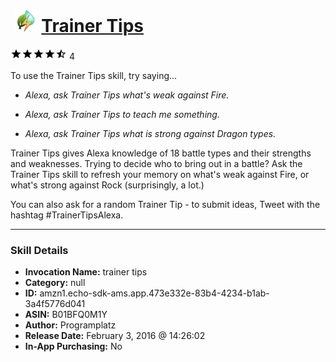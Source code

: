 # &nbsp;<img src="skill_icon" alt="Trainer Tips icon" width="36"> [Trainer Tips](http://alexa.amazon.com/#skills/amzn1.echo-sdk-ams.app.473e332e-83b4-4234-b1ab-3a4f5776d041)
![4.8 stars](../../images/ic_star_black_18dp_1x.png)![4.8 stars](../../images/ic_star_black_18dp_1x.png)![4.8 stars](../../images/ic_star_black_18dp_1x.png)![4.8 stars](../../images/ic_star_black_18dp_1x.png)![4.8 stars](../../images/ic_star_half_black_18dp_1x.png) 4

To use the Trainer Tips skill, try saying...

* *Alexa, ask Trainer Tips what's weak against Fire.*

* *Alexa, ask Trainer Tips to teach me something.*

* *Alexa, ask Trainer Tips what is strong against Dragon types.*

Trainer Tips gives Alexa knowledge of 18 battle types and their strengths and weaknesses. Trying to decide who to bring out in a battle? Ask the Trainer Tips skill to refresh your memory on what's weak against Fire, or what's strong against Rock (surprisingly, a lot.) 

You can also ask for a random Trainer Tip - to submit ideas, Tweet with the hashtag #TrainerTipsAlexa.

***

### Skill Details

* **Invocation Name:** trainer tips
* **Category:** null
* **ID:** amzn1.echo-sdk-ams.app.473e332e-83b4-4234-b1ab-3a4f5776d041
* **ASIN:** B01BFQ0M1Y
* **Author:** Programplatz
* **Release Date:** February 3, 2016 @ 14:26:02
* **In-App Purchasing:** No
